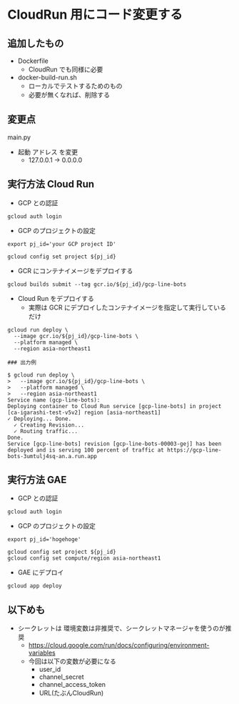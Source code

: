 # CloudRun 用にコード変更する

## 追加したもの

+ Dockerfile
  + CloudRun でも同様に必要
+ docker-build-run.sh
  + ローカルでテストするためのもの
  + 必要が無くなれば、削除する

## 変更点

main.py

+ 起動 アドレス を変更
  + 127.0.0.1 -> 0.0.0.0


## 実行方法 Cloud Run

+ GCP との認証

```
gcloud auth login
```

+ GCP のプロジェクトの設定

```
export pj_id='your GCP project ID'
```
```
gcloud config set project ${pj_id}
```

+ GCR にコンテナイメージをデプロイする

```
gcloud builds submit --tag gcr.io/${pj_id}/gcp-line-bots
```

+ Cloud Run をデプロイする
  + 実際は GCR にデプロイしたコンテナイメージを指定して実行しているだけ

```
gcloud run deploy \
  --image gcr.io/${pj_id}/gcp-line-bots \
  --platform managed \
  --region asia-northeast1
```
```
### 出力例

$ gcloud run deploy \
>   --image gcr.io/${pj_id}/gcp-line-bots \
>   --platform managed \
>   --region asia-northeast1
Service name (gcp-line-bots):  
Deploying container to Cloud Run service [gcp-line-bots] in project [ca-igarashi-test-v5v2] region [asia-northeast1]
✓ Deploying... Done.                                                                                                                                                                   
  ✓ Creating Revision...                                                                                                                                                               
  ✓ Routing traffic...                                                                                                                                                                 
Done.                                                                                                                                                                                  
Service [gcp-line-bots] revision [gcp-line-bots-00003-gej] has been deployed and is serving 100 percent of traffic at https://gcp-line-bots-3umtulj4sq-an.a.run.app

```


## 実行方法 GAE


+ GCP との認証

```
gcloud auth login
```

+ GCP のプロジェクトの設定

```
export pj_id='hogehoge'
```
```
gcloud config set project ${pj_id}
gcloud config set compute/region asia-northeast1
```

+ GAE にデプロイ

```
gcloud app deploy
```


## 以下めも

+ シークレットは 環境変数は非推奨で、シークレットマネージャを使うのが推奨
  + https://cloud.google.com/run/docs/configuring/environment-variables
  + 今回は以下の変数が必要になる
    + user_id
    + channel_secret
    + channel_access_token
    + URL(たぶんCloudRun)